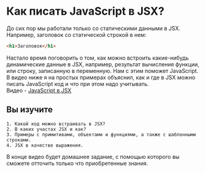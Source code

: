 # Как писать JavaScript в JSX?
До сих пор мы работали только со статическими данными в JSX. Например, заголовок со статической строкой в нем:
```html
<h1>Заголовок</h1>
```
Настало время поговорить о том, как можно встроить какие-нибудь динамические данные в JSX, например, результат вычисления функции, или строку, записанную в переменную. 
Нам с этим поможет JavaScript. В видео ниже я на простых примерах объяснил, как и где в JSX можно писать JavaScript код и что при этом надо учитывать.  
Видео - [JavaScript в JSX](https://youtu.be/4PHQ351vfCA)
## Вы изучите
```
1. Какой код можно встраивать в JSX?
2. В каких участах JSX и как?
3. Примеры с примитивами, объектами и функциями, а также с шаблонными строками.
4. JSX в качестве выражения.
```  
В конце видео будет домашнее задание, с помощью которого вы сможете отточить только что приобретенные знания.

